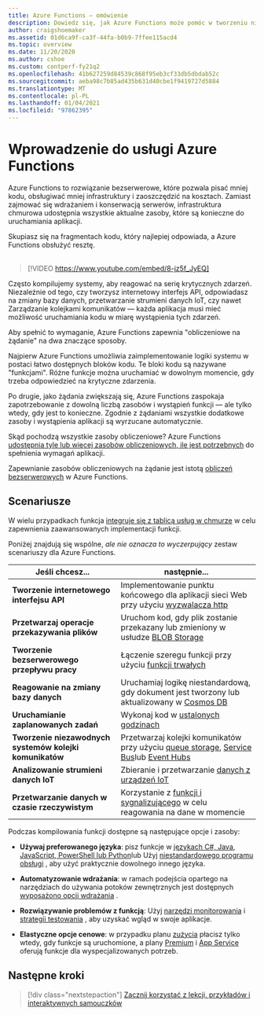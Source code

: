 ```yaml
---
title: Azure Functions — omówienie
description: Dowiedz się, jak Azure Functions może pomóc w tworzeniu niezawodnych aplikacji bezserwerowych.
author: craigshoemaker
ms.assetid: 01d6ca9f-ca3f-44fa-b0b9-7ffee115acd4
ms.topic: overview
ms.date: 11/20/2020
ms.author: cshoe
ms.custom: contperf-fy21q2
ms.openlocfilehash: 41b627259d84539c868f95eb3cf33db5dbdab52c
ms.sourcegitcommit: aeba98c7b85ad435b631d40cbe1f9419727d5884
ms.translationtype: MT
ms.contentlocale: pl-PL
ms.lasthandoff: 01/04/2021
ms.locfileid: "97862395"
---
```

# <a name="introduction-to-azure-functions"></a>Wprowadzenie do usługi Azure Functions

Azure Functions to rozwiązanie bezserwerowe, które pozwala pisać mniej kodu, obsługiwać mniej infrastruktury i zaoszczędzić na kosztach. Zamiast zajmować się wdrażaniem i konserwacją serwerów, infrastruktura chmurowa udostępnia wszystkie aktualne zasoby, które są konieczne do uruchamiania aplikacji.

Skupiasz się na fragmentach kodu, który najlepiej odpowiada, a Azure Functions obsłużyć resztę.<br /><br />

> [!VIDEO https://www.youtube.com/embed/8-jz5f_JyEQ]

Często kompilujemy systemy, aby reagować na serię krytycznych zdarzeń. Niezależnie od tego, czy tworzysz internetowy interfejs API, odpowiadasz na zmiany bazy danych, przetwarzanie strumieni danych IoT, czy nawet Zarządzanie kolejkami komunikatów — każda aplikacja musi mieć możliwość uruchamiania kodu w miarę wystąpienia tych zdarzeń.

Aby spełnić to wymaganie, Azure Functions zapewnia "obliczeniowe na żądanie" na dwa znaczące sposoby.

Najpierw Azure Functions umożliwia zaimplementowanie logiki systemu w postaci łatwo dostępnych bloków kodu. Te bloki kodu są nazywane "funkcjami". Różne funkcje można uruchamiać w dowolnym momencie, gdy trzeba odpowiedzieć na krytyczne zdarzenia.

Po drugie, jako żądania zwiększają się, Azure Functions zaspokaja zapotrzebowanie z dowolną liczbą zasobów i wystąpień funkcji — ale tylko wtedy, gdy jest to konieczne. Zgodnie z żądaniami wszystkie dodatkowe zasoby i wystąpienia aplikacji są wyrzucane automatycznie.

Skąd pochodzą wszystkie zasoby obliczeniowe? Azure Functions [udostępnia tyle lub więcej zasobów obliczeniowych, ile jest potrzebnych](./functions-scale.md) do spełnienia wymagań aplikacji.

Zapewnianie zasobów obliczeniowych na żądanie jest istotą [obliczeń bezserwerowych](https://azure.microsoft.com/solutions/serverless/) w Azure Functions.

## <a name="scenarios"></a>Scenariusze

W wielu przypadkach funkcja [integruje się z tablicą usług w chmurze](./functions-triggers-bindings.md) w celu zapewnienia zaawansowanych implementacji funkcji.

Poniżej znajdują się wspólne, _ale nie oznacza to wyczerpujący_ zestaw scenariuszy dla Azure Functions.

| Jeśli chcesz... | następnie... |
| --- | --- |
| **Tworzenie internetowego interfejsu API** | Implementowanie punktu końcowego dla aplikacji sieci Web przy użyciu [wyzwalacza http](./functions-bindings-http-webhook.md) |
| **Przetwarzaj operacje przekazywania plików** | Uruchom kod, gdy plik zostanie przekazany lub zmieniony w usłudze [BLOB Storage](./functions-bindings-storage-blob.md) |
| **Tworzenie bezserwerowego przepływu pracy** | Łączenie szeregu funkcji przy użyciu [funkcji trwałych](./durable/durable-functions-overview.md) |
| **Reagowanie na zmiany bazy danych** | Uruchamiaj logikę niestandardową, gdy dokument jest tworzony lub aktualizowany w [Cosmos DB](./functions-bindings-cosmosdb-v2.md) |
| **Uruchamianie zaplanowanych zadań** | Wykonaj kod w [ustalonych godzinach](./functions-bindings-timer.md) |
| **Tworzenie niezawodnych systemów kolejki komunikatów** | Przetwarzaj kolejki komunikatów przy użyciu [queue storage](./functions-bindings-storage-queue.md), [Service Bus](./functions-bindings-service-bus.md)lub [Event Hubs](./functions-bindings-event-hubs.md) |
| **Analizowanie strumieni danych IoT** | Zbieranie i przetwarzanie [danych z urządzeń IoT](./functions-bindings-event-iot.md) |
| **Przetwarzanie danych w czasie rzeczywistym** | Korzystanie z [funkcji i sygnalizującego](./functions-bindings-signalr-service.md) w celu reagowania na dane w momencie |

Podczas kompilowania funkcji dostępne są następujące opcje i zasoby:

- **Używaj preferowanego języka**: pisz funkcje w [językach C#, Java, JavaScript, PowerShell lub Python](./supported-languages.md)lub Użyj [niestandardowego programu obsługi](./functions-custom-handlers.md) , aby użyć praktycznie dowolnego innego języka.

- **Automatyzowanie wdrażania**: w ramach podejścia opartego na narzędziach do używania potoków zewnętrznych jest dostępnych [wyposażono opcji wdrażania](./functions-deployment-technologies.md) .

- **Rozwiązywanie problemów z funkcją**: Użyj [narzędzi monitorowania](./functions-monitoring.md) i [strategii testowania](./functions-test-a-function.md) , aby uzyskać wgląd w swoje aplikacje.

- **Elastyczne opcje cenowe**: w przypadku planu [zużycia](./pricing.md) płacisz tylko wtedy, gdy funkcje są uruchomione, a plany [Premium](./pricing.md) i [App Service](./pricing.md) oferują funkcje dla wyspecjalizowanych potrzeb.

## <a name="next-steps"></a>Następne kroki

> [!div class="nextstepaction"]
> [Zacznij korzystać z lekcji, przykładów i interaktywnych samouczków](./functions-get-started.md)
